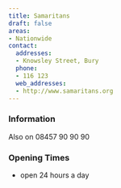```yaml
---
title: Samaritans
draft: false
areas:
- Nationwide
contact:
  addresses:
  - Knowsley Street, Bury
  phone:
  - 116 123
  web_addresses:
  - http://www.samaritans.org
---
```


### Information
Also on 08457 90 90 90

### Opening Times
* open 24 hours a day

